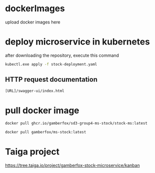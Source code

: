 # dockerImages

upload docker images here

# deploy microservice in kubernetes

after downloading the repository, execute this command
```bash
kubectl.exe apply -f stock-deployment.yaml
```

## HTTP request documentation

```bash
[URL]/swagger-ui/index.html
```

# pull docker image

```bash
docker pull ghcr.io/gamberfox/sd3-group4-ms-stock/stock-ms:latest
```
```bash
docker pull gamberfox/ms-stock:latest
```


# Taiga project

https://tree.taiga.io/project/gamberfox-stock-microservice/kanban

